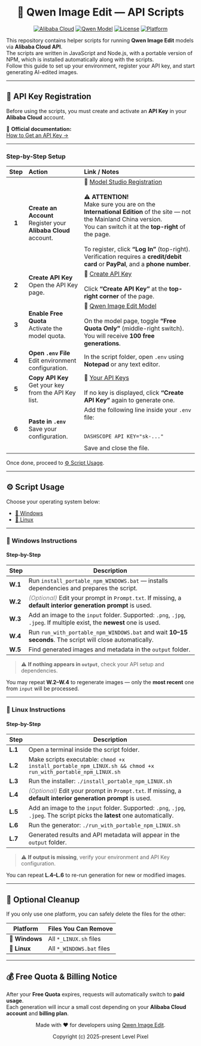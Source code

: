 <div align="center">

# 🧠 Qwen Image Edit — API Scripts

[![Alibaba Cloud](https://img.shields.io/badge/Alibaba%20Cloud-FF6A00?logo=alibabacloud&logoColor=white)](https://www.alibabacloud.com)
[![Qwen Model](https://img.shields.io/badge/Qwen-Image%20Edit-blueviolet?logo=alibabacloud&logoColor=white)](https://modelscope.cn/models/qwen)
[![License](https://img.shields.io/badge/license-MIT-green)](LICENSE)
[![Platform](https://img.shields.io/badge/platform-Windows%20%7C%20Linux-lightgrey)](#)

</div>

This repository contains helper scripts for running **Qwen Image Edit** models via **Alibaba Cloud API**.<br>
The scripts are written in JavaScript and Node.js, with a portable version of NPM, which is installed automatically along with the scripts.<br>
Follow this guide to set up your environment, register your API key, and start generating AI-edited images.<br>

---

## 🔑 API Key Registration

Before using the scripts, you must create and activate an **API Key** in your **Alibaba Cloud** account.

📘 **Official documentation:**  
[How to Get an API Key →](https://www.alibabacloud.com/help/en/model-studio/get-api-key)

---

### Step-by-Step Setup

<table>
  <thead>
    <tr>
      <th align="center" width="8%">Step</th>
      <th align="left" width="30%">Action</th>
      <th align="left" width="62%">Link / Notes</th>
    </tr>
  </thead>
  <tbody>
    <tr>
      <td align="center"><b>1</b></td>
      <td><b>Create an Account</b><br>Register your <b>Alibaba Cloud</b> account.</td>
      <td>
        🔗 <a href="https://modelstudio.console.alibabacloud.com/?tab=playground#/efm/prompt">Model Studio Registration</a><br><br>
        ⚠️ <b>ATTENTION!</b><br>
        Make sure you are on the <b>International Edition</b> of the site — not the Mainland China version.<br>
        You can switch it at the <b>top-right</b> of the page.<br><br>
        To register, click <b>“Log In”</b> (top-right).<br>
        Verification requires a <b>credit/debit card</b> or <b>PayPal</b>, and a <b>phone number</b>.
      </td>
    </tr>
    <tr>
      <td align="center"><b>2</b></td>
      <td><b>Create API Key</b><br>Open the API Key page.</td>
      <td>
        🔗 <a href="https://modelstudio.console.alibabacloud.com/?tab=playground#/api-key">Create API Key</a><br><br>
        Click <b>“Create API Key”</b> at the <b>top-right corner</b> of the page.
      </td>
    </tr>
    <tr>
      <td align="center"><b>3</b></td>
      <td><b>Enable Free Quota</b><br>Activate the model quota.</td>
      <td>
        🔗 <a href="https://modelstudio.console.alibabacloud.com/?tab=doc#/doc/?type=model&url=2840914_2&modelId=qwen-image-edit">Qwen Image Edit Model</a><br><br>
        On the model page, toggle <b>“Free Quota Only”</b> (middle-right switch).<br>
        You will receive <b>100 free generations</b>.
      </td>
    </tr>
    <tr>
      <td align="center"><b>4</b></td>
      <td><b>Open <code>.env</code> File</b><br>Edit environment configuration.</td>
      <td>In the script folder, open <code>.env</code> using <b>Notepad</b> or any text editor.</td>
    </tr>
    <tr>
      <td align="center"><b>5</b></td>
      <td><b>Copy API Key</b><br>Get your key from the API Key list.</td>
      <td>
        🔗 <a href="https://modelstudio.console.alibabacloud.com/?tab=playground#/api-key">Your API Keys</a><br><br>
        If no key is displayed, click <b>“Create API Key”</b> again to generate one.
      </td>
    </tr>
    <tr>
      <td align="center"><b>6</b></td>
      <td><b>Paste in <code>.env</code></b><br>Save your configuration.</td>
      <td>
        Add the following line inside your <code>.env</code> file:<br><br>
        <pre><code>DASHSCOPE_API_KEY="sk-..."</code></pre>
        Save and close the file.
      </td>
    </tr>
  </tbody>
</table>

Once done, proceed to [⚙ Script Usage](#-script-usage).

---

## ⚙ Script Usage

Choose your operating system below:

- [🧮 Windows](#-windows-instructions)
- [🐧 Linux](#-linux-instructions)

---

### 🧮 Windows Instructions

#### Step-by-Step

| Step | Description |
|------|--------------|
| **W.1** | Run `install_portable_npm_WINDOWS.bat` — installs dependencies and prepares the script. |
| **W.2** | <span style="color:gray">*(Optional)*</span> Edit your prompt in `Prompt.txt`. If missing, a **default interior generation prompt** is used. |
| **W.3** | Add an image to the `input` folder. Supported: `.png`, `.jpg`, `.jpeg`. If multiple exist, the **newest** one is used. |
| **W.4** | Run `run_with_portable_npm_WINDOWS.bat` and wait **10–15 seconds**. The script will close automatically. |
| **W.5** | Find generated images and metadata in the `output` folder. |

> ⚠️ **If nothing appears in `output`**, check your API setup and dependencies.

You may repeat **W.2–W.4** to regenerate images — only the **most recent** one from `input` will be processed.

---

### 🐧 Linux Instructions

#### Step-by-Step

| Step | Description |
|------|--------------|
| **L.1** | Open a terminal inside the script folder. |
| **L.2** | Make scripts executable: `chmod +x install_portable_npm_LINUX.sh && chmod +x run_with_portable_npm_LINUX.sh` |
| **L.3** | Run the installer: `./install_portable_npm_LINUX.sh` |
| **L.4** | <span style="color:gray">*(Optional)*</span> Edit your prompt in `Prompt.txt`. If missing, a **default interior generation prompt** is used. |
| **L.5** | Add an image to the `input` folder. Supported: `.png`, `.jpg`, `.jpeg`. The script picks the **latest** one automatically. |
| **L.6** | Run the generator: `./run_with_portable_npm_LINUX.sh` |
| **L.7** | Generated results and API metadata will appear in the `output` folder. |

> ⚠️ **If output is missing**, verify your environment and API Key configuration.

You can repeat **L.4–L.6** to re-run generation for new or modified images.

---

## 🧹 Optional Cleanup

If you only use one platform, you can safely delete the files for the other:

| Platform | Files You Can Remove |
|-----------|----------------------|
| 🧮 **Windows** | All `*_LINUX.sh` files |
| 🐧 **Linux** | All `*_WINDOWS.bat` files |

---

## 💰 Free Quota & Billing Notice

After your **Free Quota** expires, requests will automatically switch to **paid usage**.  
Each generation will incur a small cost depending on your **Alibaba Cloud account** and **billing plan**.

<div align="center">


Made with ❤️ for developers using [Qwen Image Edit](https://modelstudio.console.alibabacloud.com/?tab=doc#/doc/?type=model&url=2840914_2&modelId=qwen-image-edit).

Copyright (c) 2025-present Level Pixel
</div>
